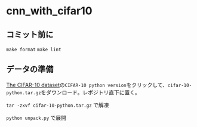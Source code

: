 # cnn_with_cifar10

## コミット前に
`make format`
`make lint`

## データの準備
[The CIFAR-10 dataset](http://www.cs.toronto.edu/~kriz/cifar.html)の`CIFAR-10 python version`をクリックして、`cifar-10-python.tar.gz`をダウンロード。レポジトリ直下に置く。

`tar -zxvf cifar-10-python.tar.gz`
で解凍

`python unpack.py`
で展開


